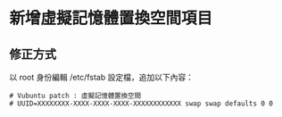 # 新增虛擬記憶體置換空間項目
## 修正方式
以 root 身份編輯 /etc/fstab 設定檔，追加以下內容：
```
# Vubuntu patch : 虛擬記憶體置換空間
# UUID=XXXXXXXX-XXXX-XXXX-XXXX-XXXXXXXXXXXX swap swap defaults 0 0

``` 
